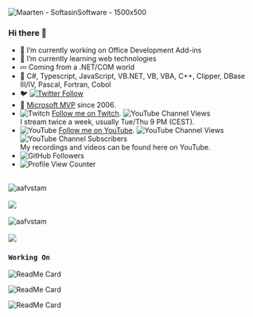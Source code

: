 ![Maarten - SoftasinSoftware - 1500x500](https://user-images.githubusercontent.com/5305682/216095703-0117b759-825a-4115-a9b8-14c4a8736255.jpg)

### Hi there 👋

- 🔭 I’m currently working on Office Development Add-ins
- 🌱 I’m currently learning web technologies
- 💤 Coming from a .NET/COM world
- 💬 C#, Typescript, JavaScript, <span>VB.NET</span>, VB, VBA, C++, Clipper, DBase III/IV, Pascal, Fortran, Cobol
- 🐦 [![Twitter Follow](https://img.shields.io/badge/follow-%40aafvstam-1DA1F2?logo=twitter&style=social)](https://twitter.com/aafvstam)
- 🥇 [Microsoft MVP](https://mvp.microsoft.com/en-us/PublicProfile/33535?fullName=Maarten%20van%20Stam) since 2006.
- ![Twitch](https://cdn.emojidex.com/emoji/mdpi/Twitch.png "Twitch") [Follow me on Twitch](https://twitch.tv/softasinsoftware).  <img alt="YouTube Channel Views" src="https://img.shields.io/twitch/status/softasinsoftware?style=social"><br />I stream twice a week, usually Tue/Thu 9 PM (CEST).
- ![YouTube](https://cdn.emojidex.com/emoji/mdpi/YouTube.png "YouTube") [Follow me on YouTube](https://www.youtube.com/c/SoftAsInSoftware?sub_confirmation=1). <img alt="YouTube Channel Views" src="https://img.shields.io/youtube/channel/views/UCbB7aNtJUfpbQMbSwdRdpzw"> <img alt="YouTube Channel Subscribers" src="https://img.shields.io/youtube/channel/subscribers/UCbB7aNtJUfpbQMbSwdRdpzw"><br />My recordings and videos can be found here on YouTube. 
- <img alt="GitHub Followers" src="https://img.shields.io/github/followers/aafvstam?style=social"> 
- ![Profile View Counter](https://komarev.com/ghpvc/?username=aafvstam)
<!-- - ![visitors](https://visitor-badge.glitch.me/badge?page_id=aafvstam.visitor-badge) -->

<br />
<div>
  <img align="center" src="https://github-readme-stats-git-masterrstaa-rickstaa.vercel.app/api?username=aafvstam&show_icons=true&theme=dark" alt="aafvstam"/>
<div/>
<br />
<div>
  <img align="center" src="https://github-readme-streak-stats.herokuapp.com/?user=aafvstam&theme=dark" />
<div/>
<br />
<div>
  <img align="center" src="https://github-readme-stats-git-masterrstaa-rickstaa.vercel.app/api/top-langs/?username=aafvstam&layout=compact&hide=html&theme=dark" alt="aafvstam" />
<div/>
<br />
<div>
  <img align="center" src="https://github-readme-stats-git-masterrstaa-rickstaa.vercel.app/api/pin/?username=aafvstam&repo=PnP-OfficeAddins&theme=dark" />
</div>  

### `Working On`

![ReadMe Card](https://github-readme-stats-git-masterrstaa-rickstaa.vercel.app/api/pin/?username=OfficeDev&repo=PnP-OfficeAddins&theme=dark) 
  
![ReadMe Card](https://github-readme-stats-git-masterrstaa-rickstaa.vercel.app/api/pin/?username=aafvstam&repo=BlazorAddIn&theme=dark)    

![ReadMe Card](https://github-readme-stats-git-masterrstaa-rickstaa.vercel.app/api/pin/?username=aafvstam&repo=softasinsoftware.com&theme=dark)    
